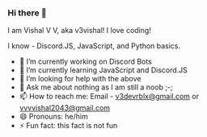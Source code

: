 ### Hi there 👋
I am Vishal V V, aka v3vishal! I love coding!

I know - Discord.JS, JavaScript, and Python basics.

- 🔭 I’m currently working on Discord Bots
- 🌱 I’m currently learning JavaScript and Discord.JS
- 🤔 I’m looking for help with the above
- 💬 Ask me about nothing as I am still a noob ;-;
- 📫 How to reach me: Email - v3devrblx@gmail.com or vvvvishal2043@gmail.com 
- 😄 Pronouns: he/him
- ⚡ Fun fact: this fact is not fun
<!--
**v3vishal/v3vishal** is a ✨ _special_ ✨ repository because its `README.md` (this file) appears on your GitHub profile.

Here are some ideas to get you started:

- 🔭 I’m currently working on ...
- 🌱 I’m currently learning ...
- 👯 I’m looking to collaborate on ...
- 🤔 I’m looking for help with ...
- 💬 Ask me about ...
- 📫 How to reach me: ...
- 😄 Pronouns: ...
- ⚡ Fun fact: ...
-->
